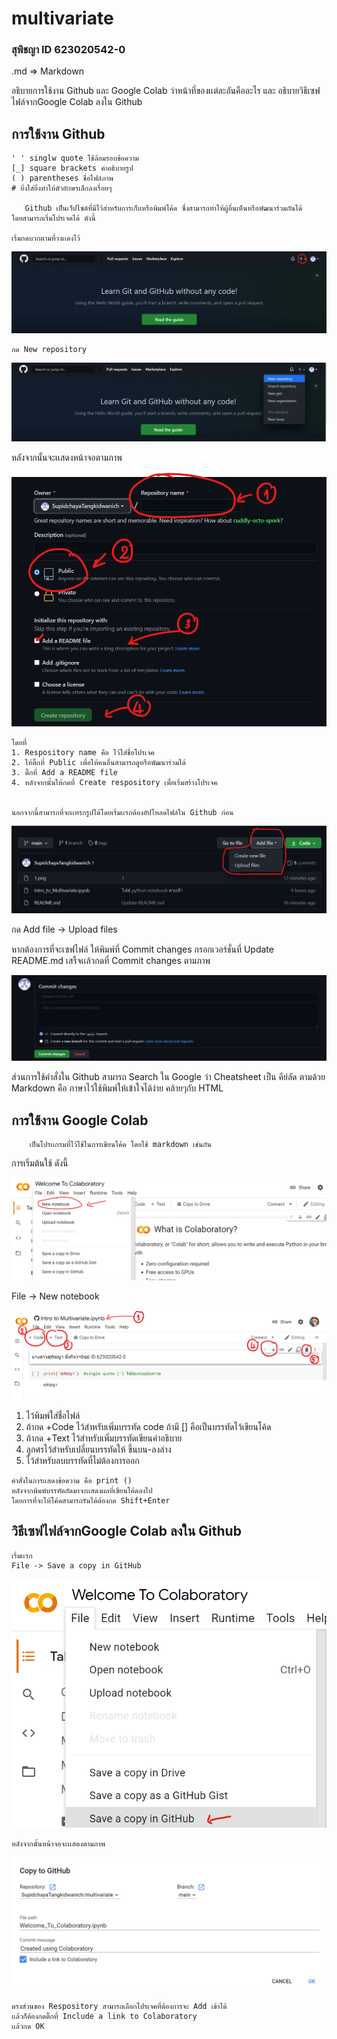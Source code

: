 # multivariate

### สุพิชญา ID 623020542-0

.md => Markdown

อธิบายการใช้งาน Github และ Google Colab ว่าหน้าที่ของเเต่ละอันคืออะไร และ อธิบายวิธีเซฟไฟล์จากGoogle Colab ลงใน Github

   ## การใช้งาน Github

    ' ' singlw quote ใช้ล้อมรอบข้อความ
    [_] square brackets คำอธิบายรูป
    ( ) parentheses ชื่อไฟล์ภาพ
    # ยิ่งใส่ยิ่งทำให้ตัวอักษรเล็กลงเรื่อยๆ
    
       Github เป็นเว็ปไซต์ที่มีไว้สำหรับการเก็บหรือพิมพ์โค้ด ซึ่งสามารถทำให้ผู้อื่นเห็นหรือพัฒนาร่วมกันได้
    โดยสามารถเริ่มโปรเจคได้ ดังนี้
    
    เริ่มกดบวกตามที่วงเเดงไว้
   ![ภาพกดบวกเพื่อเริ่มโปรเจค](1.png)
    
    กด New repository
  
   ![ภาพเพื่อเริ่มโปรเจค](2.png)
   
   หลังจากนั้นจะเเสดงหน้าจอตามภาพ
   
   ![ภาพเพื่อเริ่มโปรเจค](3.png)

    โดยที่
    1. Respository name คือ ไว้ใส่ชื่อโปรเจค
    2. ให้ติ๊กที่ Public เพื่อให้คนอื่นสามารถดูหรือพัฒนาร่วมได้
    3. ติ๊กที่ Add a README file
    4. หลังจากนั้นให้กดที่ Create respository เพื่อเริ่มสร้างโปรเจค
    
    
    นอกจากนี้สามารถที่จะเเทรกรูปได้โดยเริ่มเเรกต้องอัปโหลดไฟล์ใน Github ก่อน
   ![ภาพวิธีอัปโหลดไฟล์](4.png)
   
   กด Add file -> Upload files
   
   หากต้องการที่จะเซฟไฟล์ 
   ให้พิมพ์ที่ Commit changes กรอกเวอร์ชั่นที่ Update README.md เสร็จเเล้วกดที่ Commit changes ตามภาพ
   
   ![ภาพCommit changes](5.png)
   
   ส่วนการใช้คำสั่งใน Github สามารถ Search ใน Google ว่า 
   Cheatsheet เป็น คีย์ลัด
   ตามด้วย Markdown คือ ภาษาไว้ใช้พิมพ์ให้เข้าใจได้ง่าย คล้ายๆกับ HTML
   
   ## การใช้งาน Google Colab
   
        เป็นโปรเเกรมที่ไว้ใช้ในการเขียนโค้ด โดยใช้ markdown เช่นกัน 
   
   การเริ่มต้นใช้ ดังนี้
   
   ![ภาพการเริ่มใช้งานGG Colab](6.png)  
   
   File -> New notebook
   
   ![ภาพการใช้งานGG Colab](7.png)  
   
   1. ไว้พิมพ์ใส่ชื่อไฟล์
   2. ถ้ากด +Code ไว้สำหรับเพิ่มบรรทัด code ถ้ามี [] คือเป็นบรรทัดไว้เขียนโค้ด
   3. ถ้ากด +Text ไว้สำหรับเพิ่มบรรทัดเขียนคำอธิบาย
   4. ลูกศรไว้สำหรับเปลี่ยนบรรทัดให้ ขึ้นบน-ลงล่าง
   5. ไว้สำหรับลบบรรทัดที่ไม่ต้องการออก
    
    คำสั่งในการเเสดงข้อความ คือ print ()
    หลังจากพิมพ์บรรทัดถัดมาจะเเสดงผลที่เขียนโค้ดลงไป
    โดยการที่จะให้โค้ดสามารถรันได้ต้องกด Shift+Enter
    
    
   ## วิธีเซฟไฟล์จากGoogle Colab ลงใน Github
  
    เริ่มเเรก
    File -> Save a copy in GitHub
    
   ![ภาพเซฟไฟล์GG Colab to Github](8.png)  
   
    หลังจากนั้นหน้าจอจะเเสดงตามภาพ
    
   ![ภาพเซฟไฟล์GG Colab to Github](9.png)  
   
    ตรงส่วนของ Respository สามารถเลือกโปรเจคที่ต้องการจะ Add เข้าได้
    เเล้วก็ต้องกดติ๊กที่ Include a link to Colaboratory
    เเล้วกด OK
